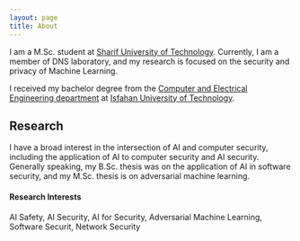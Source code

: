 ```yaml
---
layout: page
title: About
---
```

I am a M.Sc. student at [Sharif University of Technology](https://sharif.edu). Currently, I am a member of DNS laboratory, and my research is focused on the security and privacy of Machine Learning.

I received my bachelor degree from the [Computer and Electrical Engineering department](https://ece.iut.ac.ir/) at [Isfahan University of Technology](http://iut.ac.ir/).

## Research

I have a broad interest in the intersection of AI and computer security, including the application of AI to computer security and AI security. Generally speaking, my B.Sc. thesis was on the application of AI in software security, and my M.Sc. thesis is on adversarial machine learning.

#### Research Interests

AI Safety, AI Security, AI for Security, Adversarial Machine Learning, Software Securit, Network Security
